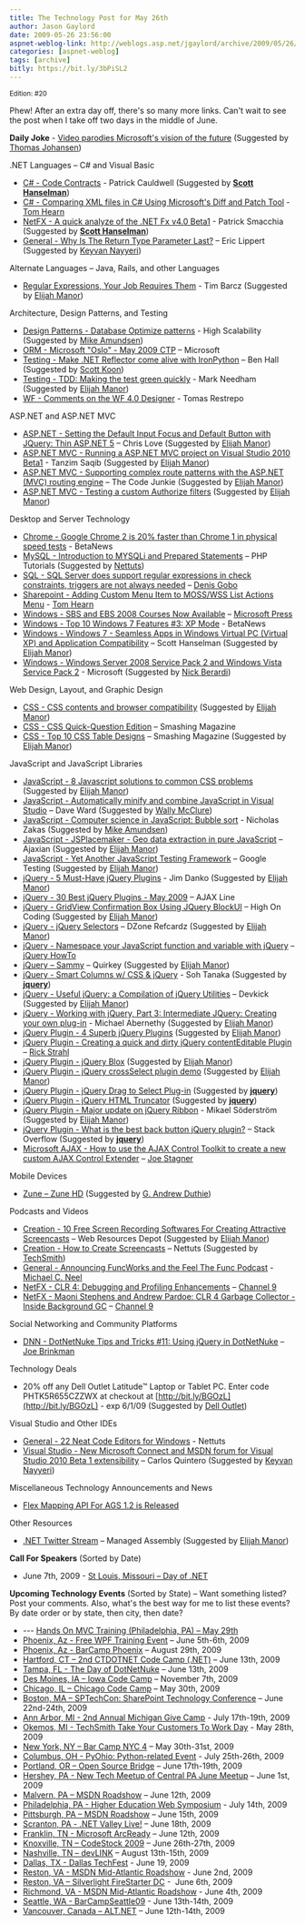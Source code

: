 ```yaml
---
title: The Technology Post for May 26th
author: Jason Gaylord
date: 2009-05-26 23:56:00
aspnet-weblog-link: http://weblogs.asp.net/jgaylord/archive/2009/05/26/the-technology-post-for-may-26th.aspx
categories: [aspnet-weblog]
tags: [archive]
bitly: https://bit.ly/3bPiSL2
---
```


<small>Edition: #20</small>

Phew! After an extra day off, there's so many more links. Can't wait to see the post when I take off two days in the middle of June.

**Daily Joke** \- [Video parodies Microsoft's vision of the future](http://venturebeat.com/2009/05/25/video-parodies-microsofts-vision-of-the-future/) (Suggested by [Thomas Johansen](http://twitter.com/thomasjo))

.NET Languages – C# and Visual Basic

- [C# - Code Contracts](http://www.cauldwell.net/patrick/blog/CodeContracts.aspx) - Patrick Cauldwell (Suggested by **[Scott Hanselman](http://twitter.com/shanselman)**)
- [C# - Comparing XML files in C# Using Microsoft's Diff and Patch Tool](http://nerdyhearn.com/blog/141) - [Tom Hearn](http://twitter.com/nerdyhearn)
- [NetFX - A quick analyze of the .NET Fx v4.0 Beta1](http://codebetter.com/blogs/patricksmacchia/archive/2009/05/21/a-quick-analyze-of-the-net-fx-v4-0-beta1.aspx) - Patrick Smacchia (Suggested by **[Scott Hanselman](http://twitter.com/shanselman)**)
- [General - Why Is The Return Type Parameter Last?](http://blogs.msdn.com/ericlippert/archive/2009/05/25/why-is-the-return-type-parameter-last.aspx) – Eric Lippert (Suggested by [Keyvan Nayyeri](http://twitter.com/keyvan))

Alternate Languages – Java, Rails, and other Languages

- [Regular Expressions, Your Job Requires Them](http://devlicio.us/blogs/tim_barcz/archive/2009/05/25/regular-expressions-your-job-requires-them.aspx) - Tim Barcz (Suggested by [Elijah Manor](http://twitter.com/elijahmanor))

Architecture, Design Patterns, and Testing

- [Design Patterns - Database Optimize patterns](http://highscalability.com/database-optimize-patterns) - High Scalability (Suggested by [Mike Amundsen](http://twitter.com/mamund))
- [ORM - Microsoft "Oslo" - May 2009 CTP](http://www.microsoft.com/downloads/details.aspx?FamilyID=827122a5-3ca0-4389-a79e-87af37cbf60d&displaylang=en) – Microsoft
- [Testing - Make .NET Reflector come alive with IronPython](http://www.simple-talk.com/content/article.aspx?article=717) – Ben Hall (Suggested by [Scott Koon](http://twitter.com/lazycoder))
- [Testing - TDD: Making the test green quickly](http://www.markhneedham.com/blog/2009/05/24/tdd-making-the-test-green-quickly/) - Mark Needham (Suggested by [Elijah Manor](http://twitter.com/elijahmanor))
- [WF - Comments on the WF 4.0 Designer](http://winterdom.com/2009/05/comments-on-the-wf-40-designer) - Tomas Restrepo

ASP.NET and ASP.NET MVC

- [ASP.NET - Setting the Default Input Focus and Default Button with JQuery: Thin ASP.NET 5](http://professionalaspnet.com/archive/2009/05/24/Setting-the-Default-Input-Focus-and-Default-Button-_3A00_-Thin-ASP.NET-5.aspx) – Chris Love (Suggested by [Elijah Manor](http://twitter.com/elijahmanor))
- [ASP.NET MVC - Running a ASP.NET MVC project on Visual Studio 2010 Beta1](http://weblogs.asp.net/tanzimsaqib/archive/2009/05/23/running-a-asp-net-mvc-project-on-visual-studio-2010-beta1.aspx) - Tanzim Saqib (Suggested by [Elijah Manor](http://twitter.com/elijahmanor))
- [ASP.NET MVC - Supporting complex route patterns with the ASP.NET (MVC) routing engine](http://www.thecodejunkie.com/2008/11/supporting-complex-route-patterns-with.html) – The Code Junkie (Suggested by [Elijah Manor](http://twitter.com/elijahmanor))
- [ASP.NET MVC - Testing a custom Authorize filters](http://blog.geniar.com/index.php/2009/05/aspnet-mvc-testing-a-custom-authorize-filters/) (Suggested by [Elijah Manor](http://twitter.com/elijahmanor))

Desktop and Server Technology

- [Chrome - Google Chrome 2 is 20% faster than Chrome 1 in physical speed tests](http://www.betanews.com/article/Google-Chrome-2-is-20-faster-than-Chrome-1-in-physical-speed-tests/1243046066) - BetaNews
- [MySQL - Introduction to MYSQLi and Prepared Statements](http://www.dreamincode.net/forums/showtopic54239.htm) – PHP Tutorials (Suggested by [Nettuts](http://twitter.com/NETTUTS))
- [SQL - SQL Server does support regular expressions in check constraints, triggers are not always needed](http://blogs.lessthandot.com/index.php/DataMgmt/DBProgramming/sql-server-does-support-regular-expressi) – [Denis Gobo](http://twitter.com/DenisGobo)
- [Sharepoint - Adding Custom Menu Item to MOSS/WSS List Actions Menu](http://nerdyhearn.com/blog/132) - [Tom Hearn](http://twitter.com/nerdyhearn)
- [Windows - SBS and EBS 2008 Courses Now Available](http://blogs.msdn.com/microsoft_press/archive/2009/05/26/msl-news-sbs-and-ebs-2008-courses-now-available.aspx) – [Microsoft Press](http://twitter.com/MicrosoftPress)
- [Windows - Top 10 Windows 7 Features #3: XP Mode](http://www.betanews.com/article/Top-10-Windows-7-Features-3-XP-Mode/1243378978) - BetaNews
- [Windows - Windows 7 - Seamless Apps in Windows Virtual PC (Virtual XP) and Application Compatibility](http://www.hanselman.com/blog/Windows7SeamlessAppsInWindowsVirtualPCVirtualXPAndApplicationCompatibility.aspx) – Scott Hanselman (Suggested by [Elijah Manor](http://twitter.com/elijahmanor))
- [Windows - Windows Server 2008 Service Pack 2 and Windows Vista Service Pack 2](http://www.microsoft.com/downloads/details.aspx?FamilyID=656c9d4a-55ec-4972-a0d7-b1a6fedf51a7&DisplayLang=en) - Microsoft (Suggested by [Nick Berardi](nberardi ))

Web Design, Layout, and Graphic Design

- [CSS - CSS contents and browser compatibility](http://www.quirksmode.org/css/contents.html) (Suggested by [Elijah Manor](http://twitter.com/elijahmanor))
- [CSS - CSS Quick-Question Edition](http://www.smashingmagazine.com/2009/05/25/ask-sm-css-quick-question-edition/) – Smashing Magazine
- [CSS - Top 10 CSS Table Designs](http://www.smashingmagazine.com/2008/08/13/top-10-css-table-designs/) – Smashing Magazine (Suggested by [Elijah Manor](http://twitter.com/elijahmanor))

JavaScript and JavaScript Libraries

- [JavaScript - 8 Javascript solutions to common CSS problems](http://www.catswhocode.com/blog/8-javascript-solutions-to-common-css-problems) (Suggested by [Elijah Manor](http://twitter.com/elijahmanor))
- [JavaScript - Automatically minify and combine JavaScript in Visual Studio](http://encosia.com/2009/05/20/automatically-minify-and-combine-javascript-in-visual-studio/) – Dave Ward (Suggested by [Wally McClure](http://twitter.com/wbm))
- [JavaScript - Computer science in JavaScript: Bubble sort](http://www.nczonline.net/blog/2009/05/26/computer-science-in-javascript-bubble-sort/) - Nicholas Zakas (Suggested by [Mike Amundsen](http://twitter.com/mamund))
- [JavaScript - JSPlacemaker - Geo data extraction in pure JavaScript](http://ajaxian.com/archives/jsplacemaker-geo-data-extraction-in-pure-javascript) – Ajaxian (Suggested by [Elijah Manor](http://twitter.com/elijahmanor))
- [JavaScript - Yet Another JavaScript Testing Framework](http://googletesting.blogspot.com/2009/05/yet-another-javascript-testing.html) – Google Testing (Suggested by [Elijah Manor](http://twitter.com/elijahmanor))
- [jQuery - 5 Must-Have jQuery Plugins](http://jimdiesel.wordpress.com/2009/05/22/5-must-have-jquery-plugins/) - Jim Danko (Suggested by [Elijah Manor](http://twitter.com/elijahmanor))
- [jQuery - 30 Best jQuery Plugins - May 2009](http://www.ajaxline.com/30-best-jquery-plugins-may-2009) – AJAX Line
- [jQuery - GridView Confirmation Box Using JQuery BlockUI](http://www.highoncoding.com/Articles/562_GridView_Confirmation_Box_Using_JQuery_BlockUI.aspx) – High On Coding (Suggested by [Elijah Manor](http://twitter.com/elijahmanor))
- [jQuery - jQuery Selectors](http://refcardz.dzone.com/refcardz/jquery-selectors) – DZone Refcardz (Suggested by [Elijah Manor](http://twitter.com/elijahmanor))
- [jQuery - Namespace your JavaScript function and variable with jQuery](http://jquery-howto.blogspot.com/2009/01/namespace-your-javascript-function-and.html) – [jQuery HowTo](http://twitter.com/jQueryHowto)
- [jQuery – Sammy](http://code.quirkey.com/sammy/) – Quirkey (Suggested by [Elijah Manor](http://twitter.com/elijahmanor))
- [jQuery - Smart Columns w/ CSS & jQuery](http://www.sohtanaka.com/web-design/smart-columns-w-css-jquery/) - Soh Tanaka (Suggested by **[jquery](http://twitter.com/jquery)**)
- [jQuery - Useful jQuery: a Compilation of jQuery Utilities](http://devkick.com/blog/useful-jquery-a-compilation-of-jquery-utilities/) – Devkick (Suggested by [Elijah Manor](http://twitter.com/elijahmanor))
- [jQuery - Working with jQuery, Part 3: Intermediate JQuery: Creating your own plug-in](http://www.ibm.com/developerworks/web/library/wa-aj-jquery6/index.html?ca=dgr-twtrURjQueryPrugin&S_TACT=105AGY83&S_CMP=TWDW) - Michael Abernethy (Suggested by [Elijah Manor](http://twitter.com/elijahmanor))
- [jQuery Plugin - 4 Superb jQuery Plugins](http://webexpedition18.com/articles/4-superb-jquery-plugins/) (Suggested by [Elijah Manor](http://twitter.com/elijahmanor))
- [jQuery Plugin - Creating a quick and dirty jQuery contentEditable Plugin](http://west-wind.com/Weblog/posts/778165.aspx) – [Rick Strahl](http://twitter.com/rickstrahl)
- [jQuery Plugin - jQuery Blox](http://www.csslab.cl/2009/05/25/jquery-blox/) (Suggested by [Elijah Manor](http://twitter.com/elijahmanor))
- [jQuery Plugin - jQuery crossSelect plugin demo](http://wheresrhys.co.uk/resources/crossSelect/crossSelect.html) (Suggested by [Elijah Manor](http://twitter.com/elijahmanor))
- [jQuery Plugin - jQuery Drag to Select Plug-in](http://exscale.se/archives/2009/04/06/jquery-drag-to-select-plug-in/) (Suggested by **[jquery](http://twitter.com/jquery)**)
- [jQuery Plugin - jQuery HTML Truncator](http://henrik.nyh.se/examples/truncator/) (Suggested by **[jquery](http://twitter.com/jquery)**)
- [jQuery Plugin - Major update on jQuery Ribbon](http://weblogs.asp.net/mikaelsoderstrom/archive/2009/05/23/major-update-on-jquery-ribbon.aspx) - Mikael Söderström (Suggested by [Elijah Manor](http://twitter.com/elijahmanor))
- [jQuery Plugin - What is the best back button jQuery plugin?](http://stackoverflow.com/questions/116446/what-is-the-best-back-button-jquery-plugin) – Stack Overflow (Suggested by **[jquery](http://twitter.com/jquery)**)
- [Microsoft AJAX - How to use the AJAX Control Toolkit to create a new custom AJAX Control Extender](http://misfitgeek.com/blog/aspnet/new-how-do-i-video-posted-on-www-asp-net/) – [Joe Stagner](http://twitter.com/misfitgeek/)

Mobile Devices

- [Zune – Zune HD](http://www.zune.net/en-us/mp3players/zunehd/default.htm) (Suggested by [G. Andrew Duthie](http://twitter.com/devhammer))

Podcasts and Videos

- [Creation - 10 Free Screen Recording Softwares For Creating Attractive Screencasts](http://www.webresourcesdepot.com/10-free-screen-recording-softwares-for-creating-attractive-screencasts/) – Web Resources Depot (Suggested by [Elijah Manor](http://twitter.com/elijahmanor))
- [Creation - How to Create Screencasts](http://net.tutsplus.com/articles/general/how-to-create-screencasts/) – Nettuts (Suggested by [TechSmith](http://twitter.com/TechSmith))
- [General - Announcing FuncWorks and the Feel The Func Podcast](http://www.vinull.com/announcing-funcworks-and-the-feel-the-func-podcast.aspx) - [Michael C. Neel](http://twitter.com/ViNull)
- [NetFX - CLR 4: Debugging and Profiling Enhancements](http://channel9.msdn.com/posts/Charles/CLR-4-Debugging-and-Profiling-Enhancements/) – [Channel 9](http://twitter.com/ch9)
- [NetFX - Maoni Stephens and Andrew Pardoe: CLR 4 Garbage Collector - Inside Background GC](http://channel9.msdn.com/shows/Going+Deep/Maoni-Stephens-and-Andrew-Pardoe-CLR-4-Inside-Background-GC/) – [Channel 9](http://twitter.com/ch9)

Social Networking and Community Platforms

- [DNN - DotNetNuke Tips and Tricks #11: Using jQuery in DotNetNuke](http://blog.theaccidentalgeek.com/post/2009/05/26/DotNetNuke-Tips-and-Tricks-11-Using-jQuery-in-DotNetNuke.aspx) – [Joe Brinkman](http://twitter.com/jbrinkman)

Technology Deals

- 20% off any Dell Outlet Latitude™ Laptop or Tablet PC. Enter code PHTK5R655CZZWX at checkout at [http://bit.ly/BGOzL](http://bit.ly/BGOzL) - exp 6/1/09 (Suggested by [Dell Outlet](http://twitter.com/DellOutlet))

Visual Studio and Other IDEs

- [General - 22 Neat Code Editors for Windows](http://net.tutsplus.com/articles/web-roundups/22-neat-code-editors-for-windows/) - Nettuts
- [Visual Studio - New Microsoft Connect and MSDN forum for Visual Studio 2010 Beta 1 extensibility](http://msmvps.com/blogs/carlosq/archive/2009/05/26/new-microsoft-connect-and-msdn-forum-for-visual-studio-2010-beta-1-extensibility.aspx) – Carlos Quintero (Suggested by [Keyvan Nayyeri](http://twitter.com/keyvan))

Miscellaneous Technology Announcements and News

- [Flex Mapping API For AGS 1.2 is Released](http://thunderheadxpler.blogspot.com/2009/05/ann-flex-mapping-api-for-ags-12-is.html)

Other Resources

- [.NET Twitter Stream](http://managedassembly.com/Twitter) – Managed Assembly (Suggested by [Elijah Manor](http://twitter.com/elijahmanor))

**Call For Speakers** (Sorted by Date)

- June 7th, 2009 - [St Louis, Missouri – Day of .NET](http://stlouisdayofdotnet.com/Speakers.aspx)

**Upcoming Technology Events** (Sorted by State) – Want something listed? Post your comments. Also, what's the best way for me to list these events? By date order or by state, then city, then date?

- \--- [Hands On MVC Training (Philadelphia, PA) – May 29th](http://www.platinumbay.com/blogs/dotneticated/archive/2009/05/18/training-hands-on-introduction-to-asp-net-mvc-development.aspx)
- [Phoenix, Az - Free WPF Training Event](http://weblogs.asp.net/dwahlin/archive/2009/05/14/free-wpf-training-event-in-phoenix-june-5th-and-6th.aspx) – June 5th-6th, 2009
- [Phoenix, Az - BarCamp Phoenix](http://barcamp.org/BarCampPhoenix) – August 29th, 2009
- [Hartford, CT – 2nd CTDOTNET Code Camp (.NET)](http://ctdotnet.org/codecamp2.aspx) – June 13th, 2009
- [Tampa, FL - The Day of DotNetNuke](http://dayofdnn.com/) – June 13th, 2009
- [Des Moines, IA – Iowa Code Camp](http://iowacodecamp.com/default.aspx) – November 7th, 2009
- [Chicago, IL – Chicago Code Camp](http://chicagocodecamp-blogs.eventbrite.com/) – May 30th, 2009
- [Boston, MA – SPTechCon: SharePoint Technology Conference](http://www.sptechcon.com/) – June 22nd-24th, 2009
- [Ann Arbor, MI - 2nd Annual Michigan Give Camp](http://michigangivecamp.eventbrite.com/) - July 17th-19th, 2009
- [Okemos, MI - TechSmith Take Your Customers To Work Day](http://visuallounge.techsmith.com/2009/05/come_visit_techsmith_may_28_is.html) - May 28th, 2009
- [New York, NY – Bar Camp NYC 4](http://blogs.msdn.com/peterlau/archive/2009/05/20/barcampnyc4-coming-may-30-31st-at-nyu.aspx) – May 30th-31st, 2009
- [Columbus, OH - PyOhio: Python-related Event](http://www.developerfusion.com/event/13421/pyohio/) - July 25th-26th, 2009
- [Portland, OR – Open Source Bridge](http://www.developerfusion.com/event/12569/open-source-bridge/) – June 17th-19th, 2009
- [Hershey, PA - New Tech Meetup of Central PA June Meetup](http://www.meetup.com/New-Tech-Meetup-of-Central-PA/calendar/10338394/) – June 1st, 2009
- [Malvern, PA – MSDN Roadshow](http://msevents.microsoft.com/CUI/EventDetail.aspx?EventID=1032415130&Culture=en-US) – June 12th, 2009
- [Philadelphia, PA - Higher Education Web Symposium](http://www.developerfusion.com/event/11332/higher-education-web-symposium/) - July 14th, 2009
- [Pittsburgh, PA – MSDN Roadshow](http://msevents.microsoft.com/CUI/EventDetail.aspx?EventID=1032415478&Culture=en-US) – June 15th, 2009
- [Scranton, PA - .NET Valley Live!](http://dotnetvalley.com/events/eventdetails.aspx?eventid=72) – June 18th, 2009
- [Franklin, TN - Microsoft ArcReady](http://www.developerfusion.com/event/12322/microsoft-arcready/) – June 12th, 2009
- [Knoxville, TN – CodeStock 2009](http://www.codestock.org/) – June 26th-27th, 2009
- [Nashville, TN – devLINK](http://devlink.net/) – August 13th-15th, 2009
- [Dallas, TX - Dallas TechFest](http://www.developerfusion.com/event/12258/dallas-techfest/) - June 19, 2009
- [Reston, VA - MSDN Mid-Atlantic Roadshow](http://blogs.msdn.com/gduthie/archive/2009/05/21/msdn-mid-atlantic-roadshows-reston-and-richmond.aspx) - June 2nd, 2009
- [Reston, VA – Silverlight FireStarter DC](http://franksworld.com/blog/archive/2009/05/06/11482.aspx) -  June 6th, 2009
- [Richmond, VA - MSDN Mid-Atlantic Roadshow](http://blogs.msdn.com/gduthie/archive/2009/05/21/msdn-mid-atlantic-roadshows-reston-and-richmond.aspx) - June 4th, 2009
- [Seattle, WA - BarCampSeattle09](http://barcampseattle-09.pathable.com/) - June 13th-14th, 2009
- [Vancouver, Canada – ALT.NET](http://www.altnetconfcanada.com/home/index.castle) – June 12th-14th, 2009